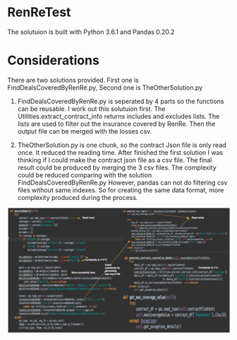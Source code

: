 # RenReTest
The solutuion is built with Python 3.6.1 and Pandas 0.20.2

# Considerations
There are two solutions provided. First one is FindDealsCoveredByRenRe.py, Second one is TheOtherSolution.py

1. FindDealsCoveredByRenRe.py
  is seperated by 4 parts so the functions can be reusable.
  I work out this solutuion first. The Utilities.extract_contract_info returns includes and excludes lists. The lists are
used to filter out the insurance covered by RenRe. Then the output file can be merged with the losses csv.

2. TheOtherSolution.py
  is one chunk, so the contract Json file is only read once. It reduced the reading time.
  After finished the first solution I was thinking if I could make the contract json file as a csv file. The final result
could be produced by merging the 3 csv files. The complexity could be reduced comparing with the solution
FindDealsCoveredByRenRe.py
However, pandas can not do filtering csv files without same indexes. So for creating the same data format,
more complexity produced during the process.

![alt text](https://raw.githubusercontent.com/cmajorsolo/RenReTest/master/comparing.png)